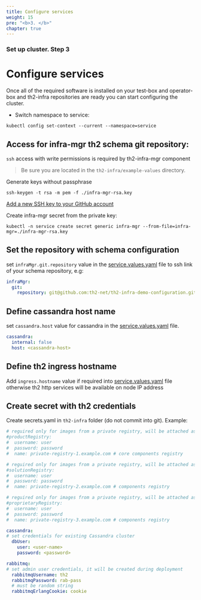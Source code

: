 ```yaml
---
title: Configure services
weight: 15
pre: "<b>3. </b>"
chapter: true
---
```


### Set up cluster. Step 3

# Configure services

Once all of the required software is installed on your test-box and operator-box and 
th2-infra repositories are ready you can start configuring the cluster.

- Switch namespace to service:
```shell
kubectl config set-context --current --namespace=service
```

## Access for infra-mgr th2 schema git repository:

`ssh` access with write permissions is required by th2-infra-mgr component

> Be sure you are located in the `th2-infra/example-values` directory.

Generate keys without passphrase
```shell
ssh-keygen -t rsa -m pem -f ./infra-mgr-rsa.key
```
[Add a new SSH key to your GitHub account](https://docs.github.com/en/free-pro-team@latest/github/authenticating-to-github/adding-a-new-ssh-key-to-your-github-account)

Create infra-mgr secret from the private key:
```shell
kubectl -n service create secret generic infra-mgr --from-file=infra-mgr=./infra-mgr-rsa.key
```

## Set the repository with schema configuration

set `infraMgr.git.repository` value in the 
[service.values.yaml](https://github.com/th2-net/th2-infra/blob/master/example-values/service.values.yaml) 
file to ssh link of your schema repository, e.g:

```yaml
infraMgr:
  git:
    repository: git@github.com:th2-net/th2-infra-demo-configuration.git
```

## Define cassandra host name

set `cassandra.host` value for cassandra in the [service.values.yaml](https://github.com/th2-net/th2-infra/blob/master/example-values/service.values.yaml) file.
```yaml
cassandra:
  internal: false
  host: <cassandra-host>
```

## Define th2 ingress hostname

Add `ingress.hostname` value if required into 
[service.values.yaml](https://github.com/th2-net/th2-infra/blob/master/example-values/service.values.yaml) 
file otherwise th2 http services will be available on node IP address

## Create secret with th2 credentials

Create secrets.yaml in `th2-infra` folder (do not commit into git). Example:
```yaml
# reguired only for images from a private registry, will be attached as the first PullSecret to deployments
#productRegistry:
#  username: user
#  password: password
#  name: private-registry-1.example.com # core components registry

# reguired only for images from a private registry, will be attached as the second PullSecret to deployments
#solutionRegistry:
#  username: user
#  password: password
#  name: private-registry-2.example.com # components registry

# reguired only for images from a private registry, will be attached as the third PullSecret to deployments
#proprietaryRegistry:
#  username: user
#  password: password
#  name: private-registry-3.example.com # components registry

cassandra:
# set credentials for existing Cassandra cluster
  dbUser:
    user: <user-name>
    password: <password>

rabbitmq:
# set admin user credentials, it will be created during deployment
  rabbitmqUsername: th2
  rabbitmqPassword: rab-pass
  # must be random string
  rabbitmqErlangCookie: cookie
```

